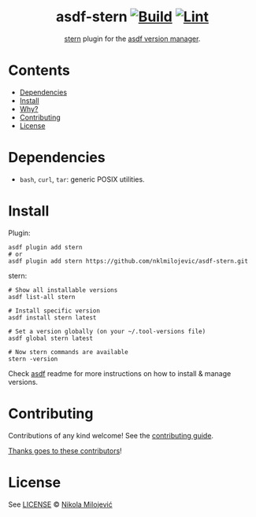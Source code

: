 <div align="center">

# asdf-stern [![Build](https://github.com/nklmilojevic/asdf-stern/actions/workflows/build.yml/badge.svg)](https://github.com/nklmilojevic/asdf-stern/actions/workflows/build.yml) [![Lint](https://github.com/nklmilojevic/asdf-stern/actions/workflows/lint.yml/badge.svg)](https://github.com/nklmilojevic/asdf-stern/actions/workflows/lint.yml)


[stern](https://github.com/stern/stern) plugin for the [asdf version manager](https://asdf-vm.com).

</div>

# Contents

- [Dependencies](#dependencies)
- [Install](#install)
- [Why?](#why)
- [Contributing](#contributing)
- [License](#license)

# Dependencies

- `bash`, `curl`, `tar`: generic POSIX utilities.

# Install

Plugin:

```shell
asdf plugin add stern
# or
asdf plugin add stern https://github.com/nklmilojevic/asdf-stern.git
```

stern:

```shell
# Show all installable versions
asdf list-all stern

# Install specific version
asdf install stern latest

# Set a version globally (on your ~/.tool-versions file)
asdf global stern latest

# Now stern commands are available
stern -version
```

Check [asdf](https://github.com/asdf-vm/asdf) readme for more instructions on how to
install & manage versions.

# Contributing

Contributions of any kind welcome! See the [contributing guide](contributing.md).

[Thanks goes to these contributors](https://github.com/nklmilojevic/asdf-stern/graphs/contributors)!

# License

See [LICENSE](LICENSE) © [Nikola Milojević](https://github.com/nklmilojevic/)
